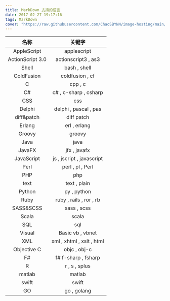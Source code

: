 ```yaml
---
title: MarkDown 支持的语言
date: 2017-02-27 19:17:16
tags: MarkDown
cover: "https://raw.githubusercontent.com/ChaoSBYNN/image-hosting/main/program/markdown.jpeg"
---
```


|名称|关键字|
|:---:|:---:|
|AppleScript	|applescript|
|ActionScript 3.0|	actionscript3 , as3|
|Shell|	bash , shell|
|ColdFusion|	coldfusion , cf|
|C|	cpp , c|
|C#|	c# , c-sharp , csharp|
|CSS|	css|
|Delphi|	delphi , pascal , pas|
|diff&patch|	diff patch|
|Erlang|	erl , erlang|
|Groovy|	groovy|
|Java|	java|
|JavaFX|	jfx , javafx|
|JavaScript|	js , jscript , javascript|
|Perl|	perl , pl , Perl|
|PHP|	php|
|text|	text , plain|
|Python|	py , python|
|Ruby|	ruby , rails , ror , rb|
|SASS&SCSS|	sass , scss|
|Scala|	scala|
|SQL|	sql|
|Visual| Basic	vb , vbnet|
|XML|	xml , xhtml , xslt , html|
|Objective C|	objc , obj-c|
|F#|	f# f-sharp , fsharp|
|R|	r , s , splus|
|matlab|	matlab|
|swift|	swift|
|GO|	go , golang|
